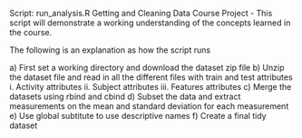 Script: run_analysis.R
Getting and Cleaning Data Course Project - This script will demonstrate a working
    understanding of the concepts learned in the course.

The following is an explanation as how the script runs

a) First set a working directory and download the dataset zip file
b) Unzip the dataset file and read in all the different files with train and test attributes
     i. Activity attributes
     ii. Subject attributes
     iii. Features attributes
c) Merge the datasets using rbind and cbind
d) Subset the data and extract measurements on the mean and standard deviation for each measurement
e) Use global subtitute to use descriptive names
f) Create a final tidy dataset
